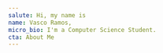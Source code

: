 ```yaml
---
salute: Hi, my name is
name: Vasco Ramos,
micro_bio: I'm a Computer Science Student.
cta: About Me
---
```


